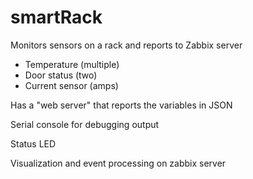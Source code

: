 # smartRack

Monitors sensors on a rack and reports to Zabbix server
- Temperature (multiple)
- Door status (two)
- Current sensor (amps)

Has a "web server" that reports the variables in JSON

Serial console for debugging output

Status LED

Visualization and event processing on zabbix server

